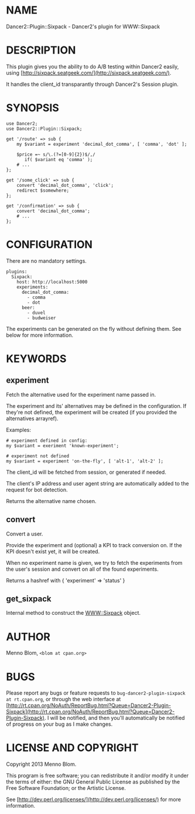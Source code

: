 # NAME

Dancer2::Plugin::Sixpack - Dancer2's plugin for WWW::Sixpack

# DESCRIPTION

This plugin gives you the ability to do A/B testing within Dancer2 easily,
using [http://sixpack.seatgeek.com/](http://sixpack.seatgeek.com/).

It handles the client\_id transparantly through Dancer2's Session plugin.

# SYNOPSIS

    use Dancer2;
    use Dancer2::Plugin::Sixpack;

    get '/route' => sub {
        my $variant = experiment 'decimal_dot_comma', [ 'comma', 'dot' ];

        $price =~ s/\.(?=[0-9]{2})$/,/
           if( $variant eq 'comma' );
        # ...
    };

    get '/some_click' => sub {
        convert 'decimal_dot_comma', 'click';
        redirect $somewhere;
    };

    get '/confirmation' => sub {
        convert 'decimal_dot_comma';
        # ...
    };



# CONFIGURATION

There are no mandatory settings.

    plugins:
      Sixpack:
        host: http://localhost:5000
        experiments:
          decimal_dot_comma:
            - comma
            - dot
          beer:
            - duvel
            - budweiser

The experiments can be generated on the fly without defining them. See below
for more information.

# KEYWORDS

## experiment

Fetch the alternative used for the experiment name passed in.

The experiment and its' alternatives may be defined in the configuration. If
they're not defined, the experiment will be created (if you provided the
alternatives arrayref).

Examples:

    # experiment defined in config:
    my $variant = exeriment 'known-experiment';

    # experiment not defined
    my $variant = experiment 'on-the-fly', [ 'alt-1', 'alt-2' ];

The client\_id will be fetched from session, or generated if needed.

The client's IP address and user agent string are automatically
added to the request for bot detection.

Returns the alternative name chosen.

## convert

Convert a user.

Provide the experiment and (optional) a KPI to track conversion on.
If the KPI doesn't exist yet, it will be created.

When no experiment name is given, we try to fetch the experiments
from the user's session and convert on all of the found experiments.

Returns a hashref with { 'experiment' => 'status' }

## get\_sixpack

Internal method to construct the [WWW::Sixpack](http://search.cpan.org/perldoc?WWW::Sixpack) object.

# AUTHOR

Menno Blom, `<blom at cpan.org>`

# BUGS

Please report any bugs or feature requests to `bug-dancer2-plugin-sixpack at rt.cpan.org`, or through
the web interface at [http://rt.cpan.org/NoAuth/ReportBug.html?Queue=Dancer2-Plugin-Sixpack](http://rt.cpan.org/NoAuth/ReportBug.html?Queue=Dancer2-Plugin-Sixpack).  I will be notified, and then you'll
automatically be notified of progress on your bug as I make changes.

# LICENSE AND COPYRIGHT

Copyright 2013 Menno Blom.

This program is free software; you can redistribute it and/or modify it
under the terms of either: the GNU General Public License as published
by the Free Software Foundation; or the Artistic License.

See [http://dev.perl.org/licenses/](http://dev.perl.org/licenses/) for more information.
